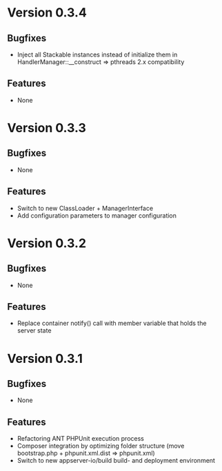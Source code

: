 # Version 0.3.4

## Bugfixes

* Inject all Stackable instances instead of initialize them in HandlerManager::__construct => pthreads 2.x compatibility

## Features

* None

# Version 0.3.3

## Bugfixes

* None

## Features

* Switch to new ClassLoader + ManagerInterface
* Add configuration parameters to manager configuration

# Version 0.3.2

## Bugfixes

* None

## Features

* Replace container notify() call with member variable that holds the server state

# Version 0.3.1

## Bugfixes

* None

## Features

* Refactoring ANT PHPUnit execution process
* Composer integration by optimizing folder structure (move bootstrap.php + phpunit.xml.dist => phpunit.xml)
* Switch to new appserver-io/build build- and deployment environment